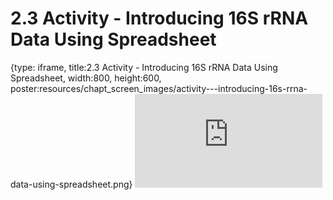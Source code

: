 # 2.3 Activity - Introducing 16S rRNA Data Using Spreadsheet
 
{type: iframe, title:2.3 Activity - Introducing 16S rRNA Data Using Spreadsheet, width:800, height:600, poster:resources/chapt_screen_images/activity---introducing-16s-rrna-data-using-spreadsheet.png}
![](https://sayumiyork.github.io/miniCURE-16S_Test/activity---introducing-16s-rrna-data-using-spreadsheet.html)
 

 
